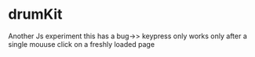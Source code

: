 # drumKit
Another Js experiment
this has a bug->>
keypress only works only after a single mouuse click on a freshly loaded page
